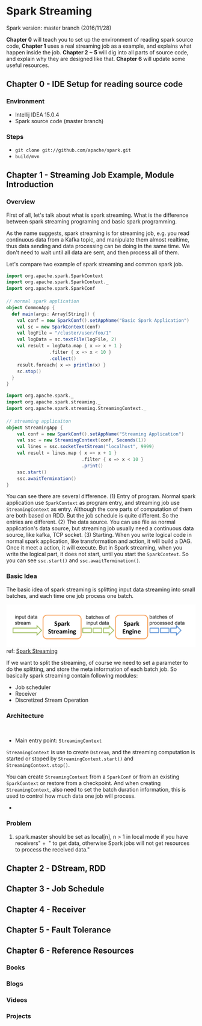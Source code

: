 # Spark Streaming
Spark version: master branch (2016/11/28)

**Chapter 0** will teach you to set up the environment of reading spark source code, **Chapter 1** uses a real streaming job as a example, and explains what happen inside the job. **Chapter 2 ~ 5** will dig into all parts of source code, and explain why they are designed like that. **Chapter 6** will update some useful resources.

## Chapter 0 - IDE Setup for reading source code

### Environment 
* Intellij IDEA 15.0.4
* Spark source code (master branch)

### Steps
* `git clone git://github.com/apache/spark.git
`
* `build/mvn`

## Chapter 1 - Streaming Job Example, Module Introduction

### Overview
First of all, let's talk about what is spark streaming. What is the difference between spark streaming programing and basic spark programming.

As the name suggests, spark streaming is for streaming job, e.g. you read continuous data from a Kafka topic, and manipulate them almost realtime, thus data sending and data processing can be doing in the same time. We don't need to wait until all data are sent, and then process all of them.

Let's compare two example of spark streaming and common spark job.


```scala
import org.apache.spark.SparkContext
import org.apache.spark.SparkContext._
import org.apache.spark.SparkConf

// normal spark application
object CommonApp {
  def main(args: Array[String]) {
    val conf = new SparkConf().setAppName("Basic Spark Application")
    val sc = new SparkContext(conf)
    val logFile = "/cluster/user/foo/1"
    val logData = sc.textFile(logFile, 2)
    val result = logData.map { x => x + 1 }
    			.filter { x => x < 10 }
    			.collect()
    result.foreach{ x => println(x) }
    sc.stop()
  }
}
```

```scala
import org.apache.spark._
import org.apache.spark.streaming._
import org.apache.spark.streaming.StreamingContext._ 

// streaming applicaiton
object StreamingApp {
	val conf = new SparkConf().setAppName("Streaming Application")
	val ssc = new StreamingContext(conf, Seconds(1))
	val lines = ssc.socketTextStream("localhost", 9999)
	val result = lines.map { x => x + 1 }
							.filter { x => x < 10 }
							.print()
	ssc.start()
	ssc.awaitTermination()
}
```

You can see there are several difference.
(1) Entry of program. Normal spark application use `SparkContext` as program entry, and streaming job use `StreamingContext` as entry. Although the core parts of computation of them are both based on RDD. But the job schedule is quite different. So the entries are different.
(2) The data source. You can use file as normal application's data source, but streaming job usually need a continuous data source, like kafka, TCP socket.
(3) Starting. When you write logical code in normal spark application, like transformation and action, it will build a DAG. Once it meet a action, it will execute. But in Spark streaming, when you write the logical part, it does not start, until you start the `SparkContext`. So you can see `ssc.start()` and `ssc.awaitTermination()`.

### Basic Idea
The basic idea of spark streaming is splitting input data streaming into small batches, and each time one job process one batch.

![](img/streaming-flow.png)
ref: [Spark Streaming](http://spark.apache.org/docs/latest/streaming-programming-guide.html)

If we want to split the streaming, of course we need to set a parameter to do the splitting, and store the meta information of each batch job. So basically spark streaming contain following modules:

* Job scheduler
* Receiver
* Discretized Stream Operation

### Architecture
![]()

* Main entry point: `StreamingContext`

`StreamingContext` is use to create `Dstream`, and the streaming computation is started or stoped by `StreamingContext.start()` and `StreamingContext.stop()`.

You can create `StreamingContext` from a `SparkConf` or from an existing `SparkContext` or restore from a checkpoint. And when creating `StreamingContext`, also need to set the batch duration information, this is used to control how much data one job will process. 

* 

### Problem
1. spark.master should be set as local[n], n > 1 in local mode if you have receivers" +   " to get data, otherwise Spark jobs will not get resources to process the received data."

## Chapter 2 - DStream, RDD
## Chapter 3 - Job Schedule
## Chapter 4 - Receiver
## Chapter 5 - Fault Tolerance
## Chapter 6 - Reference Resources
### Books

### Blogs

### Videos

### Projects


